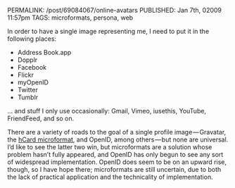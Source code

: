 PERMALINK: /post/69084067/online-avatars
PUBLISHED: Jan 7th, 02009 11:57pm
TAGS: microformats, persona, web

In order to have a single image representing me, I need to put it in the following places:

* Address Book.app
* Dopplr
* Facebook
* Flickr
* myOpenID
* Twitter
* Tumblr

… and stuff I only use occasionally: Gmail, Vimeo, iusethis, YouTube, FriendFeed, and so on.

There are a variety of roads to the goal of a single profile image — Gravatar, the [hCard microformat][hcard], and OpenID, among others — but none are universal. I’d like to see the latter two win, but microformats are a solution whose problem hasn’t fully appeared, and OpenID has only begun to see any sort of widespread implementation. OpenID does seem to be on an upward rise, though, so I have hope there; microformats are still uncertain, due to both the lack of practical application and the technicality of implementation.

 [hcard]: http://microformats.org/wiki/hcard "Microformats wiki article on hCard"
